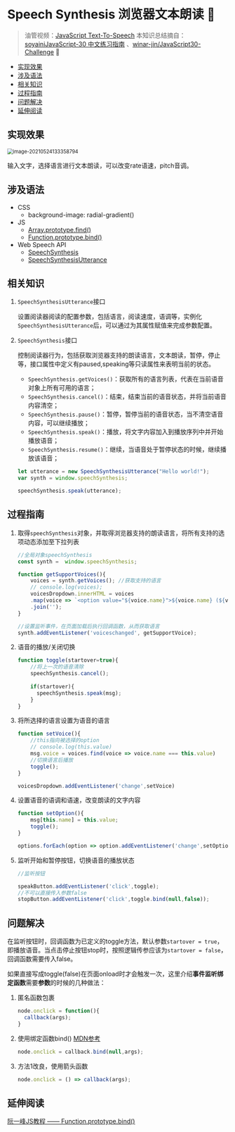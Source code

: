 # Speech Synthesis 浏览器文本朗读 📢

> 油管视频：[JavaScript Text-To-Speech](https://www.youtube.com/watch?v=saCpKH_xdgs&list=PLu8EoSxDXHP6CGK4YVJhL_VWetA865GOH&index=23)
> 本知识总结摘自：[soyainiJavaScript-30 中文练习指南](https://github.com/soyaine/JavaScript30) 、[winar-jin/JavaScript30-Challenge](https://github.com/winar-jin/JavaScript30-Challenge) 🦥



 * [实现效果](#实现效果)
  * [涉及语法](#涉及语法)
  * [相关知识](#相关知识)
  * [过程指南](#过程指南)
  * [问题解决](#问题解决)
  * [延伸阅读](#延伸阅读)



## 实现效果

<img src="https://picgo-bed-1305701422.cos.ap-shanghai.myqcloud.com/picgo/20210524133408_D23.png" alt="image-20210524133358794" style="zoom:80%;" />

输入文字，选择语言进行文本朗读，可以改变rate语速，pitch音调。



## 涉及语法

- CSS
  - background-image: radial-gradient() 
- JS
  - [Array.prototype.find()](https://developer.mozilla.org/zh-CN/docs/Web/JavaScript/Reference/Global_Objects/Array/find)
  - [Function.prototype.bind()](https://developer.mozilla.org/zh-CN/docs/Web/JavaScript/Reference/Global_Objects/Function/bind)
- Web Speech API
  - [SpeechSynthesis](https://developer.mozilla.org/en-US/docs/Web/API/SpeechSynthesis)
  - [SpeechSynthesisUtterance](https://developer.mozilla.org/en-US/docs/Web/API/SpeechSynthesisUtterance)



## 相关知识

1. `SpeechSynthesisUtterance`接口

   设置阅读器阅读的配置参数，包括语言，阅读速度，语调等，实例化`SpeechSynthesisUtterance`后，可以通过为其属性赋值来完成参数配置。

2. `SpeechSynthesis`接口

   控制阅读器行为，包括获取浏览器支持的朗读语言，文本朗读，暂停，停止等，接口属性中定义有paused,speaking等只读属性来表明当前的状态。

   - `SpeechSynthesis.getVoices()`：获取所有的语言列表，代表在当前语音对象上所有可用的语言；
   - `SpeechSynthesis.cancel()`：结束，结束当前的语音状态，并将当前语音内容清空；
   - `SpeechSynthesis.pause()`：暂停，暂停当前的语音状态，当不清空语音内容，可以继续播放；
   - `SpeechSynthesis.speak()`：播放，将文字内容加入到播放序列中并开始播放语音；
   - `SpeechSynthesis.resume()`：继续，当语音处于暂停状态的时候，继续播放该语音；

   ```js
   let utterance = new SpeechSynthesisUtterance("Hello world!");
   var synth = window.speechSynthesis;
   
   speechSynthesis.speak(utterance);
   ```



## 过程指南

1. 取得`speechSynthesis`对象，并取得浏览器支持的朗读语言，将所有支持的选项动态添加至下拉列表

   ```js
   //全局对象speechSynthesis
   const synth =  window.speechSynthesis;
   
   function getSupportVoices(){
       voices = synth.getVoices(); //获取支持的语言
       // console.log(voices);
       voicesDropdown.innerHTML = voices
       .map(voice => `<option value="${voice.name}">${voice.name} (${voice.lang})</option>`)
       .join('');
   }
   
   //设置监听事件，在页面加载后执行回调函数，从而获取语言
   synth.addEventListener('voiceschanged', getSupportVoice);
   ```

2. 语音的播放/关闭切换

   ```js
   function toggle(startover=true){
       //将上一次的语音清除
       speechSynthesis.cancel();
       
       if(startover){
         speechSynthesis.speak(msg);
       }
   } 
   ```

3. 将所选择的语言设置为语音的语言

   ```js
   function setVoice(){
       //this指向被选择的option
       // console.log(this.value)
       msg.voice = voices.find(voice => voice.name === this.value)
       //切换语言后播放
       toggle();
   }
   
   voicesDropdown.addEventListener('change',setVoice)
   ```

4. 设置语音的语调和语速，改变朗读的文字内容

   ```js
   function setOption(){
       msg[this.name] = this.value;
       toggle();
   }
   
   options.forEach(option => option.addEventListener('change',setOption));
   ```

5. 监听开始和暂停按钮，切换语音的播放状态

   ```js
   //监听按钮
   
   speakButton.addEventListener('click',toggle);
   //不可以直接传入参数false
   stopButton.addEventListener('click',toggle.bind(null,false));
   ```



## 问题解决

在监听按钮时，回调函数为已定义的toggle方法，默认参数`startover = true`，即播放语音。当点击停止按钮stop时，按照逻辑传参应该为`startover = false`，回调函数需要传入false。

如果直接写成toggle(false)在页面onload时才会触发一次，这里介绍**事件监听绑定函数**需要**参数**的时候的几种做法：

1. 匿名函数包裹

   ```js
   node.onclick = function(){
     callback(args);
   }
   ```

2. 使用绑定函数bind() [MDN参考](https://www.youtube.com/watch?v=saCpKH_xdgs&list=PLu8EoSxDXHP6CGK4YVJhL_VWetA865GOH&index=23)

   ```js
   node.onclick = callback.bind(null,args);
   ```

3. 方法1改良，使用箭头函数

   ```js
   node.onclick = () => callback(args);
   ```

## 延伸阅读

[阮一峰JS教程  —— Function.prototype.bind()](https://wangdoc.com/javascript/oop/this.html#functionprototypebind)

